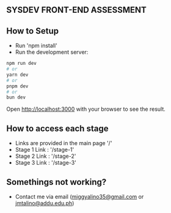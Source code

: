 ## SYSDEV FRONT-END ASSESSMENT

## How to Setup
- Run 'npm install'
- Run the development server:
```bash
npm run dev
# or
yarn dev
# or
pnpm dev
# or
bun dev
```
Open [http://localhost:3000](http://localhost:3000) with your browser to see the result.

## How to access each stage
- Links are provided in the main page '/'
- Stage 1 Link : '/stage-1'
- Stage 2 Link : '/stage-2'
- Stage 3 Link : '/stage-3'

## Somethings not working?
- Contact me via email (miggyalino35@gmail.com or jmtalino@addu.edu.ph)


